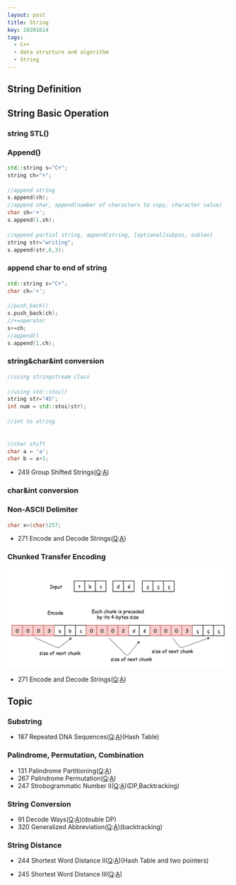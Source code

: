 ```yaml
---
layout: post
title: String
key: 20201014
tags:
  - C++
  - data structure and algorithm
  - String
---
```


## String Definition

## String Basic Operation
### string STL()
### Append()
```c++
std::string s="C+";
string ch="+";

//append string
s.append(ch);
//append char, append(number of characters to copy, character value)
char sh='+';
s.append(1,sh);

//append partial string, append(string, [optional]subpos, sublen)
string str="writing";
s.append(str,6,3);
```


### append char to end of string
``` c++
std::string s="C+";
char ch='+';

//push_back()
s.push_back(ch);
//+=operator
s+=ch;
//append()
s.append(1,ch);
```

### string&char&int conversion

```c++
//using stringstream class

//using std::stoi()
string str="45";
int num = std::stoi(str);

//int to string


//char shift
char a = 'a';
char b = a+1;
```

* 249 Group Shifted Strings([Q](https://leetcode.com/problems/group-shifted-strings/):[A]())
<!--more-->

### char&int conversion

### Non-ASCII Delimiter
```c++
char x=(char)257;
```
* 271 Encode and Decode Strings([Q](https://leetcode.com/problems/encode-and-decode-strings/):[A]())

### Chunked Transfer Encoding
![chunked](https://raw.githubusercontent.com/Hadleyhzy/Hadleyhzy.github.io/master/Pic/chunked.png)

* 271 Encode and Decode Strings([Q](https://leetcode.com/problems/encode-and-decode-strings/):[A]())

## Topic
### Substring
* 187 Repeated DNA Sequences([Q](https://leetcode.com/problems/repeated-dna-sequences/):[A]())(Hash Table)


### Palindrome, Permutation, Combination
* 131 Palindrome Partitioning([Q](https://leetcode.com/problems/palindrome-partitioning/):[A]())
* 267 Palindrome Permutation([Q]():[A]())
* 247 Strobogrammatic Number II([Q](https://leetcode.com/problems/strobogrammatic-number-ii/):[A]())(DP,Backtracking)


### String Conversion
* 91 Decode Ways([Q](https://leetcode.com/problems/decode-ways/):[A]())(double DP)
* 320 Generalized Abbreviation([Q](https://leetcode.com/problems/generalized-abbreviation/):[A]())(backtracking)


### String Distance
* 244 Shortest Word Distance II([Q](https://leetcode.com/problems/shortest-word-distance-ii/):[A]())(Hash Table and two pointers)

* 245 Shortest Word Distance III([Q](https://leetcode.com/problems/shortest-word-distance-iii/):[A]())


